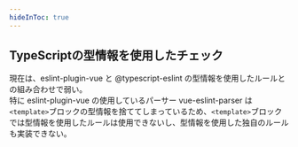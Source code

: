 ```yaml
---
hideInToc: true
---
```


## TypeScriptの型情報を使用したチェック

現在は、eslint-plugin-vue と @typescript-eslint の型情報を使用したルールとの組み合わせで弱い。\
特に eslint-plugin-vue の使用しているパーサー vue-eslint-parser は`<template>`ブロックの型情報を捨ててしまっているため、`<template>`ブロックでは型情報を使用したルールは使用できないし、型情報を使用した独自のルールも実装できない。
